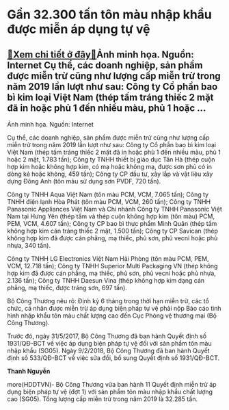Gần 32.300 tấn tôn màu nhập khẩu được miễn áp dụng tự vệ
========================================================

[:gift:Xem chi tiết ở đây:gift:](https://hddtvn.com/gan-32-300-tan-ton-mau-nhap-khau-duoc-mien-ap-dung-tu-ve/)Ảnh minh họa. Nguồn: Internet Cụ thể, các doanh nghiệp, sản phẩm được miễn trừ cũng như lượng cấp miễn trừ trong năm 2019 lần lượt như sau: Công ty Cổ phần bao bì kim loại Việt Nam (thép tấm tráng thiếc 2 mặt đã in hoặc phủ 1 đến nhiều màu, phủ 1 hoặc …
-------------------------------------------------------------------------------------------------------------------------------------------------------------------------------------------------------------------------------------------------------------







 






 Ảnh minh họa. Nguồn: Internet 



Cụ thể, các doanh nghiệp, sản phẩm được miễn trừ cũng như lượng cấp miễn trừ trong năm 2019 lần lượt như sau: Công ty Cổ phần bao bì kim loại Việt Nam (thép tấm tráng thiếc 2 mặt đã in hoặc phủ 1 đến nhiều màu, phủ 1 hoặc 2 mặt, 1.783 tấn); Công ty TNHH thiết bị giáo dục Tân Hà (thép cuộn hợp kim hoặc không hợp kim, có mạ hoặc không mạ, được sơn phủ có in dòng kẻ hoặc không, 459 tấn); Công ty CP đầu tư, xây lắp và vật liệu xây dựng Đông Anh (tôn màu sử dụng sơn PVDF, 720 tấn).


 Công ty TNHH Aqua Việt Nam (tôn màu PCM, VCM, 7.065 tấn); Công ty TNHH điện lạnh Hòa Phát (tôn màu PCM, VCM, 260 tấn); Công ty TNHH Panasonic Appliances Việt Nam và Chi nhánh Công ty TNHH Panasonic Việt Nam tại Hưng Yên (thép tấm và thép cuộn không hợp kim (tôn màu) PCM, PEM, VCM, 4.607 tấn); Công ty CP bao bì thực phẩm Minh Quân (thép tấm không hợp kim cán tráng thiếc 2 mặt, 1.500 tấn); Công ty CP Savican (thép không hợp kim đã được cán phẳng, mạ thiếc, phủ sơn, phủ vecni hoặc phủ nhựa, 340 tấn).


 Công ty TNHH LG Electronics Việt Nam Hải Phòng (tôn màu PCM, PEM, VCM, 12.718 tấn); Công ty TNHH Superior Multi Packaging VN (thép không hợp kim đã được cán phẳng, mạ thiếc, phủ sơn, phủ vecni hoặc phủ nhựa, 2.136 tấn); Công ty TNHH Daesun Vina (thép không hợp kim dạng cán phẳng, mạ thiếc, được tráng sơn, 697 tấn).


 Bộ Công Thương nêu rõ: Định kỳ 6 tháng trong thời hạn miễn trừ, các tổ chức, cá nhân được miễn trừ áp dụng biện pháp tự vệ phải nộp Báo cáo tình hình nhập khẩu tôn màu chất lượng cao đến Cục Phòng vệ thương mại (Bộ Công Thương).


 Trước đó, ngày 31/5/2017, Bộ Công Thương đã ban hành Quyết định số 1931/QĐ-BCT về việc áp dụng biện pháp tự vệ đối với sản phẩm tôn màu nhập khẩu (SG05). Ngày 9/2/2018, Bộ Công Thương đã ban hành Quyết định số 533/QĐ-BCT về việc sửa đổi, bổ sung Quyết định số 1931/QĐ-BCT.






**Thanh Nguyễn**



more(HDDTVN)- Bộ Công Thương vừa ban hành 11 Quyết định miễn trừ áp dụng biện pháp tự vệ (đợt 1) với sản phẩm tôn màu nhập khẩu chất lượng cao (SG05). Tổng lượng cấp miễn trừ trong năm 2019 là 32.285 tấn.

